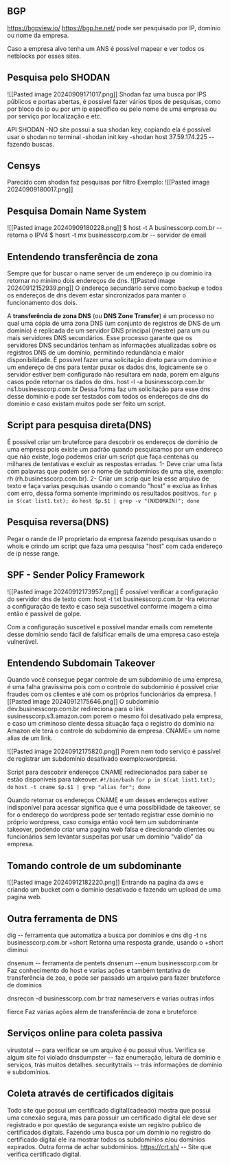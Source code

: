## BGP

https://bgpview.io/
https://bgp.he.net/
pode ser pesquisado por IP, domínio ou nome da empresa.

Caso a empresa alvo tenha um ANS é possível mapear e ver todos os netblocks por esses sites.


## Pesquisa pelo SHODAN

![[Pasted image 20240909171017.png]]
Shodan faz uma busca por IPS públicos e portas abertas, é possível fazer vários tipos de pesquisas, como por bloco de ip ou por um ip especifico ou pelo nome de uma empresa ou por serviço por localização e etc.


API SHODAN
	-NO site possui a sua shodan key, copiando ela é possível usar o shodan no terminal
	-shodan init key
	-shodan host 37.59.174.225 -- fazendo buscas.

## Censys
Parecido com shodan faz pesquisas por filtro
Exemplo:
![[Pasted image 20240909180017.png]]

## Pesquisa Domain Name System

![[Pasted image 20240909180228.png]]
	$ host -t A businesscorp.com.br  -- retorna o IPV4
	$ hosrt -t mx businesscorp.com.br  -- servidor de email


## Entendendo transferência de zona
Sempre que for buscar o name server de um endereço ip ou domínio ira retornar no minimo dois endereços de dns.
![[Pasted image 20240912152939.png]]
	O endereço secundário serve como backup e todos os endereços de dns devem estar sincronizados para manter o funcionamento dos dois.
	
A **transferência de zona DNS** (ou **DNS Zone Transfer**) é um processo no qual uma cópia de uma zona DNS (um conjunto de registros de DNS de um domínio) é replicada de um servidor DNS principal (mestre) para um ou mais servidores DNS secundários. Esse processo garante que os servidores DNS secundários tenham as informações atualizadas sobre os registros DNS de um domínio, permitindo redundância e maior disponibilidade.
É possivel fazer uma solicitação direto para um dominio e um endereço de dns para tentar puxar os dados dns, logicamente se o servidor estiver bem configurado não resultara em nada, porem em alguns casos pode retornar os dados do dns.
	host -l -a businesscorp.com.br ns1.businesscorp.com.br
	Dessa forma faz um solicitação para esse dns desse dominio e pode ser testados com todos os endereços de dns do dominio e caso existam muitos pode ser feito um script.

## Script para pesquisa direta(DNS)
É possível criar um bruteforce para descobrir os endereços de domínio de uma empresa pois existe um padrão quando pesquisamos por um endereço que não existe, logo podemos criar um script que faça centenas ou milhares de tentativas e excluir as respostas erradas.
	1- Deve criar uma lista com palavras que podem ser o nome de subdominios de uma site, exemplo: rh (rh.businesscorp.com.br).
	2- Criar um scrip que leia esse arquivo de texto e faça varias pesquisas usando o comando "host" e exclua as linhas com erro, dessa forma somente imprimindo os resultados positivos.
		`for p in $(cat list1.txt); do`
		`host $p.$1 | grep -v "(NXDOMAIN)"; done`


## Pesquisa reversa(DNS)
Pegar o rande de IP proprietario da empresa fazendo pesquisas usando o whois e crindo um script que faza uma pesquisa "host" com cada endereço de ip nesse range.

## SPF - Sender Policy Framework
![[Pasted image 20240912173957.png]]
 É possível verificar a configuração do servidor dns de texto com:
	 host -t txt businesscorp.com.br   -Ira retornar a configuração de texto e caso seja suscetível conforme imagem a cima então é passível de golpe.

Com a configuração suscetível e possível mandar emails com remetente desse domínio sendo fácil de falsificar emails de uma empresa caso esteja vulnerável. 

## Entendendo Subdomain Takeover

Quando você consegue pegar controle de um subdomínio de uma empresa, é uma falha gravíssima pois com o controle do subdomínio é possível criar fraudes com os clientes e até com os próprios funcionários da empresa.
![[Pasted image 20240912175646.png]]
	O subdomínio dev.businesscorp.com.br redireciona para o link susinesscorp.s3.amazon.com porem o mesmo foi desativado pela empresa, e caso um criminoso ciente dessa situação faça o registro do domínio na Amazon ele terá o controle do subdomínio da empresa.
	CNAME= um nome alias de um link.
	
![[Pasted image 20240912175820.png]]
	Porem nem todo serviço é passível de registrar um subdomínio desativado exemplo:wordpress.

Script para descobrir endereços CNAME redirecionados para saber se estão disponíveis para takeover.
	`#!/bin/bash`
		`for p in $(cat list1.txt); do`
		`host -t cname $p.$1 | grep "alias for"; done`
		
Quando retornar os endereços CNAME e um desses endereços estiver indisponível para acessar significa que é uma possibilidade de takeover, se for o endereço do wordpress pode ser tentado registrar esse domínio no próprio wordpress, caso consiga então você tem um subdominante takeover, podendo criar uma pagina web falsa e direcionando clientes ou funcionários sem levantar suspeitas por usar um domínio "valido" da empresa.

## Tomando controle de um subdominante

![[Pasted image 20240912182220.png]]
	Entrando na pagina da aws e criando um bucket com o domínio desativado e fazendo um upload de uma pagina web.


## Outra ferramenta de DNS

dig -- ferramenta que automatiza a busca por domínios e dns
	dig -t ns businesscorp.com.br +short
		Retorna uma resposta grande, usando o +short diminui

dnsenum -- ferramenta de pentets
	dnsenum --enum businesscorp.com.br
		Faz conhecimento do host e varias ações e também tentativa de transferência de zoa, e pode ser passado um arquivo para fazer bruteforce de domínios

dnsrecon -d businesscorp.com.br
	traz nameservers e varias outras infos

fierce
	Faz varias ações alem de transferência de zona e bruteforce

## Serviços online para coleta passiva
virustotal -- para verificar se um arquivo é ou possui vírus. Verifica se algum site foi violado
dnsdumpster -- faz enumeração, leitura de domínio e serviços, trás muitos detalhes.
securitytrails  -- trás informações de domínio e subdomínios.


## Coleta através de certificados digitais
Todo site que possui um certificado digital(cadeado) mostra que possui uma conexão segura, mas para possuir um certificado digital ele deve ser registrado e por questão de segurança existe um registro publico de certificados digitais.
Fazendo uma busca por um domínio no registro do certificado digital ele ira mostrar todos os subdomínios e/ou domínios expirados. Outra forma de achar subdomínios.
https://crt.sh/  -- Site que verifica certificado digital.
